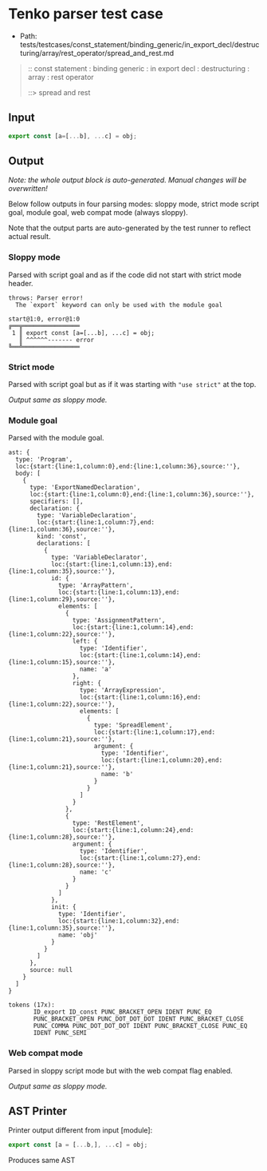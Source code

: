 # Tenko parser test case

- Path: tests/testcases/const_statement/binding_generic/in_export_decl/destructuring/array/rest_operator/spread_and_rest.md

> :: const statement : binding generic : in export decl : destructuring : array : rest operator
>
> ::> spread and rest

## Input

`````js
export const [a=[...b], ...c] = obj;
`````

## Output

_Note: the whole output block is auto-generated. Manual changes will be overwritten!_

Below follow outputs in four parsing modes: sloppy mode, strict mode script goal, module goal, web compat mode (always sloppy).

Note that the output parts are auto-generated by the test runner to reflect actual result.

### Sloppy mode

Parsed with script goal and as if the code did not start with strict mode header.

`````
throws: Parser error!
  The `export` keyword can only be used with the module goal

start@1:0, error@1:0
╔══╦════════════════
 1 ║ export const [a=[...b], ...c] = obj;
   ║ ^^^^^^------- error
╚══╩════════════════

`````

### Strict mode

Parsed with script goal but as if it was starting with `"use strict"` at the top.

_Output same as sloppy mode._

### Module goal

Parsed with the module goal.

`````
ast: {
  type: 'Program',
  loc:{start:{line:1,column:0},end:{line:1,column:36},source:''},
  body: [
    {
      type: 'ExportNamedDeclaration',
      loc:{start:{line:1,column:0},end:{line:1,column:36},source:''},
      specifiers: [],
      declaration: {
        type: 'VariableDeclaration',
        loc:{start:{line:1,column:7},end:{line:1,column:36},source:''},
        kind: 'const',
        declarations: [
          {
            type: 'VariableDeclarator',
            loc:{start:{line:1,column:13},end:{line:1,column:35},source:''},
            id: {
              type: 'ArrayPattern',
              loc:{start:{line:1,column:13},end:{line:1,column:29},source:''},
              elements: [
                {
                  type: 'AssignmentPattern',
                  loc:{start:{line:1,column:14},end:{line:1,column:22},source:''},
                  left: {
                    type: 'Identifier',
                    loc:{start:{line:1,column:14},end:{line:1,column:15},source:''},
                    name: 'a'
                  },
                  right: {
                    type: 'ArrayExpression',
                    loc:{start:{line:1,column:16},end:{line:1,column:22},source:''},
                    elements: [
                      {
                        type: 'SpreadElement',
                        loc:{start:{line:1,column:17},end:{line:1,column:21},source:''},
                        argument: {
                          type: 'Identifier',
                          loc:{start:{line:1,column:20},end:{line:1,column:21},source:''},
                          name: 'b'
                        }
                      }
                    ]
                  }
                },
                {
                  type: 'RestElement',
                  loc:{start:{line:1,column:24},end:{line:1,column:28},source:''},
                  argument: {
                    type: 'Identifier',
                    loc:{start:{line:1,column:27},end:{line:1,column:28},source:''},
                    name: 'c'
                  }
                }
              ]
            },
            init: {
              type: 'Identifier',
              loc:{start:{line:1,column:32},end:{line:1,column:35},source:''},
              name: 'obj'
            }
          }
        ]
      },
      source: null
    }
  ]
}

tokens (17x):
       ID_export ID_const PUNC_BRACKET_OPEN IDENT PUNC_EQ
       PUNC_BRACKET_OPEN PUNC_DOT_DOT_DOT IDENT PUNC_BRACKET_CLOSE
       PUNC_COMMA PUNC_DOT_DOT_DOT IDENT PUNC_BRACKET_CLOSE PUNC_EQ
       IDENT PUNC_SEMI
`````


### Web compat mode

Parsed in sloppy script mode but with the web compat flag enabled.

_Output same as sloppy mode._

## AST Printer

Printer output different from input [module]:

````js
export const [a = [...b,], ...c] = obj;
````

Produces same AST
